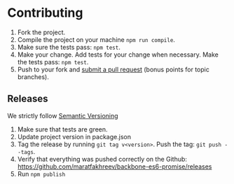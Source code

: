 # Contributing

1. Fork the project.
2. Compile the project on your machine `npm run compile`.
3. Make sure the tests pass: `npm test`.
4. Make your change. Add tests for your change when necessary. Make the tests pass: `npm test`.
5. Push to your fork and [submit a pull request](https://help.github.com/articles/creating-a-pull-request/) (bonus points for topic branches).

## Releases

We strictly follow [Semantic Versioning](http://semver.org/)

1. Make sure that tests are green.
2. Update project version in package.json
3. Tag the release by running `git tag v<version>`. Push the tag: `git push --tags`.
4. Verify that everything was pushed correctly on the Github: https://github.com/maratfakhreev/backbone-es6-promise/releases
5. Run `npm publish`
